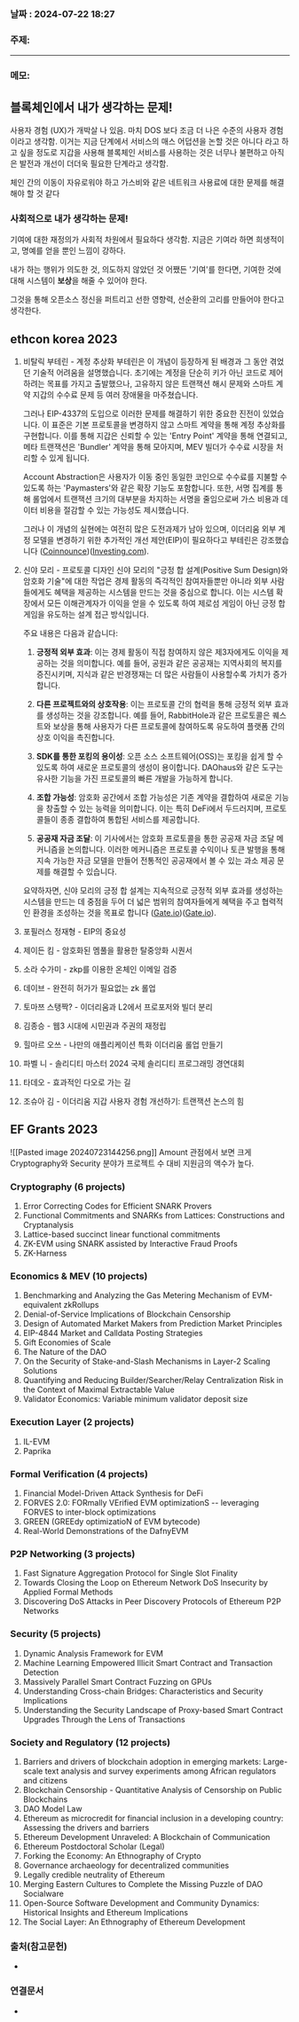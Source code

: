
### 날짜 : 2024-07-22 18:27

### 주제: 

---
### 메모: 
## 블록체인에서 내가 생각하는 문제!
사용자 경험 (UX)가 개박살 나 있음.
마치 DOS 보다 조금 더 나은 수준의 사용자 경험이라고 생각함.
이거는 지금 단계에서 서비스의 매스 어덥션을 논할 것은 아니다 라고 하고 싶을 정도로 
지갑을 사용해 블록체인 서비스를 사용하는 것은 너무나 불편하고 아직은 발전과 개선이 더더욱 필요한 단계라고 생각함.

체인 간의 이동이 자유로워야 하고
가스비와 같은 네트워크 사용료에 대한 문제를 해결해야 할 것 같다
### 사회적으로 내가 생각하는 문제!
기여에 대한 재정의가 사회적 차원에서 필요하다 생각함.
지금은 기여라 하면 희생적이고, 명예를 얻을 뿐인 느낌이 강하다.

내가 하는 행위가 의도한 것, 의도하지 않았던 것 
어쨌든 '기여'를 한다면,
기여한 것에 대해 시스템이 **보상**을 해줄 수 있어야 한다.

그것을 통해 오픈소스 정신을 퍼트리고 선한 영향력, 선순환의 고리를 만들어야 한다고 생각한다.

## ethcon korea 2023
1. 비탈릭 부테린 - 계정 추상화
	부테린은 이 개념이 등장하게 된 배경과 그 동안 겪었던 기술적 어려움을 설명했습니다. 초기에는 계정을 단순히 키가 아닌 코드로 제어하려는 목표를 가지고 출발했으나, 고유하지 않은 트랜잭션 해시 문제와 스마트 계약 지갑의 수수료 문제 등 여러 장애물을 마주쳤습니다.
	
	그러나 EIP-4337의 도입으로 이러한 문제를 해결하기 위한 중요한 진전이 있었습니다. 이 표준은 기본 프로토콜을 변경하지 않고 스마트 계약을 통해 계정 추상화를 구현합니다. 이를 통해 지갑은 신뢰할 수 있는 'Entry Point' 계약을 통해 연결되고, 메타 트랜잭션은 'Bundler' 계약을 통해 모아지며, MEV 빌더가 수수료 시장을 처리할 수 있게 됩니다.
	
	Account Abstraction은 사용자가 이동 중인 동일한 코인으로 수수료를 지불할 수 있도록 하는 'Paymasters'와 같은 확장 기능도 포함합니다. 또한, 서명 집계를 통해 롤업에서 트랜잭션 크기의 대부분을 차지하는 서명을 줄임으로써 가스 비용과 데이터 비용을 절감할 수 있는 가능성도 제시했습니다.
	
	그러나 이 개념의 실현에는 여전히 많은 도전과제가 남아 있으며, 이더리움 외부 계정 모델을 변경하기 위한 추가적인 개선 제안(EIP)이 필요하다고 부테린은 강조했습니다​ ([Coinnounce](https://coinnounce.com/ethereum-vitalik-buterin-unveils-account-abstraction-vision-ethcc-paris/))​​ ([Investing.com](https://www.investing.com/news/cryptocurrency-news/vitalik-buterin-shares-insights-on-ethereums-account-abstraction-journey-3128355))​.

2. 신야 모리 - 프로토콜 디자인
	신야 모리의 "긍정 합 설계(Positive Sum Design)와 암호화 기술"에 대한 작업은 경제 활동의 즉각적인 참여자들뿐만 아니라 외부 사람들에게도 혜택을 제공하는 시스템을 만드는 것을 중심으로 합니다. 이는 시스템 확장에서 모든 이해관계자가 이익을 얻을 수 있도록 하여 제로섬 게임이 아닌 긍정 합 게임을 유도하는 설계 접근 방식입니다.
	
	주요 내용은 다음과 같습니다:
	
	1. **긍정적 외부 효과**: 이는 경제 활동이 직접 참여하지 않은 제3자에게도 이익을 제공하는 것을 의미합니다. 예를 들어, 공원과 같은 공공재는 지역사회의 복지를 증진시키며, 지식과 같은 반경쟁재는 더 많은 사람들이 사용할수록 가치가 증가합니다.
    
	2. **다른 프로젝트와의 상호작용**: 이는 프로토콜 간의 협력을 통해 긍정적 외부 효과를 생성하는 것을 강조합니다. 예를 들어, RabbitHole과 같은 프로토콜은 퀘스트와 보상을 통해 사용자가 다른 프로토콜에 참여하도록 유도하여 플랫폼 간의 상호 이익을 촉진합니다.
	
	3. **SDK를 통한 포킹의 용이성**: 오픈 소스 소프트웨어(OSS)는 포킹을 쉽게 할 수 있도록 하여 새로운 프로토콜의 생성이 용이합니다. DAOhaus와 같은 도구는 유사한 기능을 가진 프로토콜의 빠른 개발을 가능하게 합니다.
    
	4. **조합 가능성**: 암호화 공간에서 조합 가능성은 기존 계약을 결합하여 새로운 기능을 창출할 수 있는 능력을 의미합니다. 이는 특히 DeFi에서 두드러지며, 프로토콜들이 종종 결합하여 통합된 서비스를 제공합니다.
    
	5. **공공재 자금 조달**: 이 기사에서는 암호화 프로토콜을 통한 공공재 자금 조달 메커니즘을 논의합니다. 이러한 메커니즘은 프로토콜 수익이나 토큰 발행을 통해 지속 가능한 자금 모델을 만들어 전통적인 공공재에서 볼 수 있는 과소 제공 문제를 해결할 수 있습니다.
    
	
	요약하자면, 신야 모리의 긍정 합 설계는 지속적으로 긍정적 외부 효과를 생성하는 시스템을 만드는 데 중점을 두어 더 넓은 범위의 참여자들에게 혜택을 주고 협력적인 환경을 조성하는 것을 목표로 합니다​ ([Gate.io](https://www.gate.io/zh-tw/learn/articles/positive-sum-design-with-crypto/1861))​​ ([Gate.io](https://www.gate.io/zh/learn/articles/positive-sum-design-with-crypto/1861))​.
3. 포필러스 정재형 - EIP의 중요성
4. 제이든 킴 - 암호화된 멤풀을 활용한 탈중앙화 시퀀서
5. 소라 수가미 - zkp를 이용한 온체인 이메일 검증
6. 데이브 - 완전히 허가가 필요없는 zk 롤업
7. 토마쯔 스탱짝? - 이더리움과 L2에서 프로포저와 빌더 분리
8. 김종승 - 웹3 시대에 시민권과 주권의 재정립
9. 힐마르 오쓰 - 나만의 애플리케이션 특화 이더리움 롤업 만들기
10. 파벨 니 - 솔리디티 마스터 2024 국제 솔리디티 프로그래밍 경연대회
11. 타데오 - 효과적인 다오로 가는 길
12. 조슈아 김 - 이더리움 지갑 사용자 경험 개선하기: 트랜잭션 논스의 힘
## EF Grants 2023
![[Pasted image 20240723144256.png]]
Amount 관점에서 보면 크게 Cryptography와 Security 분야가 프로젝트 수 대비 지원금의 액수가 높다.

### Cryptography (6 projects)

1. Error Correcting Codes for Efficient SNARK Provers
2. Functional Commitments and SNARKs from Lattices: Constructions and Cryptanalysis
3. Lattice-based succinct linear functional commitments
4. ZK-EVM using SNARK assisted by Interactive Fraud Proofs
5. ZK-Harness

### Economics & MEV (10 projects)

1. Benchmarking and Analyzing the Gas Metering Mechanism of EVM-equivalent zkRollups
2. Denial-of-Service Implications of Blockchain Censorship
3. Design of Automated Market Makers from Prediction Market Principles
4. EIP-4844 Market and Calldata Posting Strategies
5. Gift Economies of Scale
6. The Nature of the DAO
7. On the Security of Stake-and-Slash Mechanisms in Layer-2 Scaling Solutions
8. Quantifying and Reducing Builder/Searcher/Relay Centralization Risk in the Context of Maximal Extractable Value
9. Validator Economics: Variable minimum validator deposit size

### Execution Layer (2 projects)

1. IL-EVM
2. Paprika

### Formal Verification (4 projects)

1. Financial Model-Driven Attack Synthesis for DeFi
2. FORVES 2.0: FORmally VErified EVM optimizationS -- leveraging FORVES to inter-block optimizations
3. GREEN (GREEdy optimizatioN of EVM bytecode)
4. Real-World Demonstrations of the DafnyEVM

### P2P Networking (3 projects)

1. Fast Signature Aggregation Protocol for Single Slot Finality
2. Towards Closing the Loop on Ethereum Network DoS Insecurity by Applied Formal Methods
3. Discovering DoS Attacks in Peer Discovery Protocols of Ethereum P2P Networks

### Security (5 projects)

1. Dynamic Analysis Framework for EVM
2. Machine Learning Empowered Illicit Smart Contract and Transaction Detection
3. Massively Parallel Smart Contract Fuzzing on GPUs
4. Understanding Cross-chain Bridges: Characteristics and Security Implications
5. Understanding the Security Landscape of Proxy-based Smart Contract Upgrades Through the Lens of Transactions

### Society and Regulatory (12 projects)
1. Barriers and drivers of blockchain adoption in emerging markets: Large-scale text analysis and survey experiments among African regulators and citizens
2. Blockchain Censorship - Quantitative Analysis of Censorship on Public Blockchains
3. DAO Model Law
4. Ethereum as microcredit for financial inclusion in a developing country: Assessing the drivers and barriers
5. Ethereum Development Unraveled: A Blockchain of Communication
6. Ethereum Postdoctoral Scholar (Legal)
7. Forking the Economy: An Ethnography of Crypto
8. Governance archaeology for decentralized communities
9. Legally credible neutrality of Ethereum
10. Merging Eastern Cultures to Complete the Missing Puzzle of DAO Socialware
11. Open-Source Software Development and Community Dynamics: Historical Insights and Ethereum Implications
12. The Social Layer: An Ethnography of Ethereum Development
### 출처(참고문헌)
-

### 연결문서
-